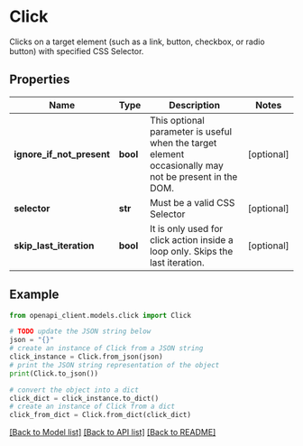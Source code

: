 # Click

Clicks on a target element (such as a link, button, checkbox, or radio button) with specified CSS Selector.

## Properties

Name | Type | Description | Notes
------------ | ------------- | ------------- | -------------
**ignore_if_not_present** | **bool** | This optional parameter is useful when the target element occasionally may not be present in the DOM. | [optional] 
**selector** | **str** | Must be a valid CSS Selector | [optional] 
**skip_last_iteration** | **bool** | It is only used for click action inside a loop only. Skips the last iteration. | [optional] 

## Example

```python
from openapi_client.models.click import Click

# TODO update the JSON string below
json = "{}"
# create an instance of Click from a JSON string
click_instance = Click.from_json(json)
# print the JSON string representation of the object
print(Click.to_json())

# convert the object into a dict
click_dict = click_instance.to_dict()
# create an instance of Click from a dict
click_from_dict = Click.from_dict(click_dict)
```
[[Back to Model list]](../README.md#documentation-for-models) [[Back to API list]](../README.md#documentation-for-api-endpoints) [[Back to README]](../README.md)


